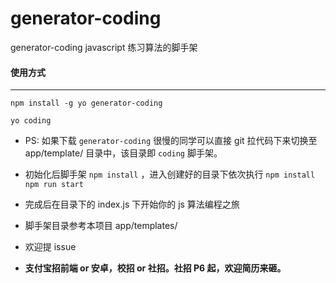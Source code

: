 # generator-coding
generator-coding  javascript 练习算法的脚手架

#### 使用方式

------

`` npm install -g yo generator-coding ``

`` yo coding ``

* PS: 如果下载 ``generator-coding`` 很慢的同学可以直接 git 拉代码下来切换至 app/template/ 目录中，该目录即 ``coding`` 脚手架。

* 初始化后脚手架     `` npm install ``  ，进入创建好的目录下依次执行 `` npm install ``   `` npm run start ``
* 完成后在目录下的 index.js 下开始你的 js 算法编程之旅
* 脚手架目录参考本项目 app/templates/
* 欢迎提 issue

* __支付宝招前端 or 安卓，校招 or 社招。社招 P6 起，欢迎简历来砸。__
